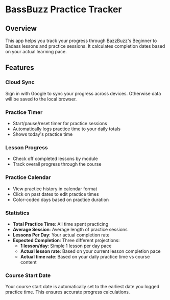 # BassBuzz Practice Tracker

## Overview
This app helps you track your progress through BazzBuzz's Beginner to Badass lessons and practice sessions. It calculates completion dates based on your actual learning pace.

## Features


### Cloud Sync
Sign in with Google to sync your progress across devices. Otherwise data will be saved to the local browser.

### Practice Timer
- Start/pause/reset timer for practice sessions
- Automatically logs practice time to your daily totals
- Shows today's practice time

### Lesson Progress
- Check off completed lessons by module
- Track overall progress through the course

### Practice Calendar
- View practice history in calendar format
- Click on past dates to edit practice times
- Color-coded days based on practice duration

### Statistics
- **Total Practice Time**: All time spent practicing
- **Average Session**: Average length of practice sessions
- **Lessons Per Day**: Your actual completion rate
- **Expected Completion**: Three different projections:
  - **1 lesson/day**: Simple 1 lesson per day pace
  - **Actual lesson rate**: Based on your current lesson completion pace
  - **Actual time rate**: Based on your daily practice time vs course content

### Course Start Date
Your course start date is automatically set to the earliest date you logged practice time. This ensures accurate progress calculations.
